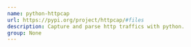 ```yaml
---
name: python-httpcap
url: https://pypi.org/project/httpcap/#files
description: Capture and parse http traffics with python.
group: None
---
```

